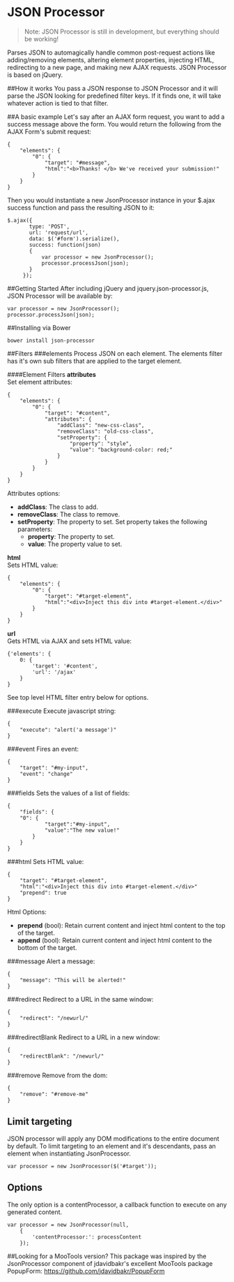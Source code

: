 JSON Processor
==============

> Note: JSON Processor is still in development, but everything should be working!

Parses JSON to automagically handle common post-request actions like adding/removing elements, altering element properties, injecting HTML, redirecting to a new page, and making new AJAX requests. JSON Processor is based on jQuery.

##How it works
You pass a JSON response to JSON Processor and it will parse the JSON looking for predefined filter keys. If it finds one, it will take whatever action is tied to that filter.

##A basic example
Let's say after an AJAX form request, you want to add a success message above the form. You would return the following from the AJAX Form's submit request:
    
    {
        "elements": {
            "0": {
                "target": "#message",
                "html":"<b>Thanks! </b> We've received your submission!"
            }
        }
    }
    

Then you would instantiate a new JsonProcessor instance in your $.ajax success function and pass the resulting JSON to it:

    $.ajax({
           type: 'POST',
           url: 'request/url',
           data: $('#form').serialize(),
           success: function(json)
           {
               var processor = new JsonProcessor(); 
               processor.processJson(json);
           }
         });
         
##Getting Started
After including jQuery and jquery.json-processor.js, JSON Processor will be available by: 

    var processor = new JsonProcessor(); 
    processor.processJson(json);
    
##Installing via Bower

    bower install json-processor

##Filters
###elements
Process JSON on each element. The elements filter has it's own sub filters that are applied to the target element.
    
####Element Filters
**attributes**<br />
Set element attributes:

    {
        "elements": {
            "0": {
                "target": "#content",
                "attributes": {
                    "addClass": "new-css-class",
                    "removeClass": "old-css-class",
                    "setProperty": {
                        "property": "style",
                        "value": "background-color: red;"
                    }
                }
            }
        }
    }
    
Attributes options:

- **addClass**: The class to add.
- **removeClass**: The class to remove.
- **setProperty**: The property to set. Set property takes the following parameters: 
    - **property**: The property to set. 
    - **value**: The property value to set.
     
**html**<br />
Sets HTML value:

    {
        "elements": {
            "0": {
                "target": "#target-element",
                "html":"<div>Inject this div into #target-element.</div>"
            }
        }
    }
    
**url**<br />
Gets HTML via AJAX and sets HTML value:

    {'elements': {
        0: {
            'target': '#content',
            'url': '/ajax'
        }
    }
    
See top level HTML filter entry below for options.
    
###execute
Execute javascript string:

    {
        "execute": "alert('a message')"
    }

###event
Fires an event:

    {
        "target": "#my-input",
        "event": "change"
    }
    
###fields
Sets the values of a list of fields:

    {
        "fields": {
        "0": {
                "target":"#my-input",
                "value":"The new value!"
            }
        }
    }


###html
Sets HTML value:

    {
        "target": "#target-element",
        "html":"<div>Inject this div into #target-element.</div>"
        "prepend": true
    }
    
Html Options:

- **prepend** (bool): Retain current content and inject html content to the top of the target.
- **append** (bool): Retain current content and inject html content to the bottom of the target.

###message
Alert a message:

    {
        "message": "This will be alerted!"
    }
    
###redirect 
Redirect to a URL in the same window:

    {
        "redirect": "/newurl/"
    }

###redirectBlank
Redirect to a URL in a new window:

    {
        "redirectBlank": "/newurl/"
    }

###remove 
Remove from the dom:

    {
        "remove": "#remove-me"
    }

## Limit targeting
JSON processor will apply any DOM modifications to the entire document by default. To limit targeting to an element and it's descendants, pass an element when instantiating JsonProcessor.

    var processor = new JsonProcessor($('#target'));
    
## Options
The only option is a contentProcessor, a callback function to execute on any generated content. 

    var processor = new JsonProcessor(null,
        {
            'contentProcessor:': processContent
        });

##Looking for a MooTools version? 
This package was inspired by the JsonProcessor component of jdavidbakr's excellent MooTools package PopupForm: https://github.com/jdavidbakr/PopupForm
